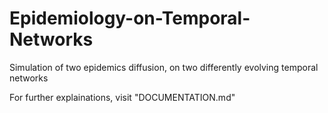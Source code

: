# Epidemiology-on-Temporal-Networks
Simulation of two epidemics diffusion, on two differently evolving temporal networks

For further explainations, visit "DOCUMENTATION.md" 